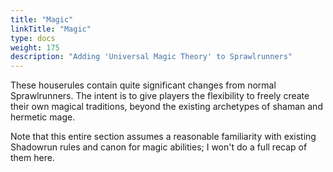 ```yaml
---
title: "Magic"
linkTitle: "Magic"
type: docs
weight: 175
description: "Adding 'Universal Magic Theory' to Sprawlrunners"
---
```


These houserules contain quite significant changes from normal Sprawlrunners. The intent is to give players the flexibility to freely create their own magical traditions, beyond the existing archetypes of shaman and hermetic mage. 

Note that this entire section assumes a reasonable familiarity with existing Shadowrun rules and canon for magic abilities; I won't do a full recap of them here. 
